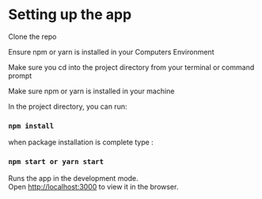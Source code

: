 # Setting up the app
Clone the repo

Ensure npm or yarn is installed in your Computers Environment

Make sure you cd into the project directory from your terminal or command prompt

Make sure npm or yarn is installed in your machine

In the project directory, you can run:
### `npm install`


when package installation is complete type :

### `npm start or yarn start`


Runs the app in the development mode.\
Open [http://localhost:3000](http://localhost:3000) to view it in the browser.

